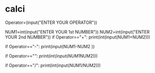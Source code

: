 # calci
Operator=(input("ENTER YOUR OPERATOR"))

NUM1=int(input("ENTER YOUR 1st NUMBER"))
NUM2=int(input("ENTER YOUR 2nd NUMBER"))
if Operator=="+":
  print(int(input(NUM1+NUM2)))

if Operator=="-":
 print(input(NUM1-NUM2 ))

if Operator=="*":
    print(int(input(NUM1*NUM2)))

if Operator=="/":
    print(int(input(NUM1/NUM2)))
